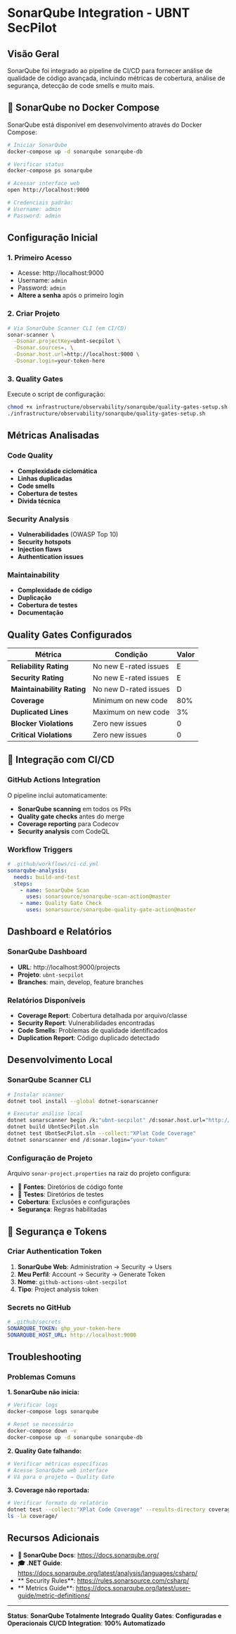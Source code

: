 #  SonarQube Integration - UBNT SecPilot

##  Visão Geral

SonarQube foi integrado ao pipeline de CI/CD para fornecer análise de qualidade de código avançada, incluindo métricas de cobertura, análise de segurança, detecção de code smells e muito mais.

## 🚀 SonarQube no Docker Compose

SonarQube está disponível em desenvolvimento através do Docker Compose:

```bash
# Iniciar SonarQube
docker-compose up -d sonarqube sonarqube-db

# Verificar status
docker-compose ps sonarqube

# Acessar interface web
open http://localhost:9000

# Credenciais padrão:
# Username: admin
# Password: admin
```

##  Configuração Inicial

### 1. Primeiro Acesso
- Acesse: http://localhost:9000
- Username: `admin`
- Password: `admin`
- **Altere a senha** após o primeiro login

### 2. Criar Projeto
```bash
# Via SonarQube Scanner CLI (em CI/CD)
sonar-scanner \
  -Dsonar.projectKey=ubnt-secpilot \
  -Dsonar.sources=. \
  -Dsonar.host.url=http://localhost:9000 \
  -Dsonar.login=your-token-here
```

### 3. Quality Gates
Execute o script de configuração:
```bash
chmod +x infrastructure/observability/sonarqube/quality-gates-setup.sh
./infrastructure/observability/sonarqube/quality-gates-setup.sh
```

##  Métricas Analisadas

### Code Quality
- **Complexidade ciclomática**
- **Linhas duplicadas**
- **Code smells**
- **Cobertura de testes**
- **Dívida técnica**

### Security Analysis
- **Vulnerabilidades** (OWASP Top 10)
- **Security hotspots**
- **Injection flaws**
- **Authentication issues**

### Maintainability
- **Complexidade de código**
- **Duplicação**
- **Cobertura de testes**
- **Documentação**

##  Quality Gates Configurados

| **Métrica** | **Condição** | **Valor** |
|-------------|--------------|-----------|
| **Reliability Rating** | No new E-rated issues | E |
| **Security Rating** | No new E-rated issues | E |
| **Maintainability Rating** | No new D-rated issues | D |
| **Coverage** | Minimum on new code | 80% |
| **Duplicated Lines** | Maximum on new code | 3% |
| **Blocker Violations** | Zero new issues | 0 |
| **Critical Violations** | Zero new issues | 0 |

## 🔄 Integração com CI/CD

### GitHub Actions Integration
O pipeline inclui automaticamente:
-  **SonarQube scanning** em todos os PRs
-  **Quality gate checks** antes do merge
-  **Coverage reporting** para Codecov
-  **Security analysis** com CodeQL

### Workflow Triggers
```yaml
# .github/workflows/ci-cd.yml
sonarqube-analysis:
  needs: build-and-test
  steps:
    - name: SonarQube Scan
      uses: sonarsource/sonarqube-scan-action@master
    - name: Quality Gate Check
      uses: sonarsource/sonarqube-quality-gate-action@master
```

##  Dashboard e Relatórios

### SonarQube Dashboard
- **URL**: http://localhost:9000/projects
- **Projeto**: `ubnt-secpilot`
- **Branches**: main, develop, feature branches

### Relatórios Disponíveis
- **Coverage Report**: Cobertura detalhada por arquivo/classe
- **Security Report**: Vulnerabilidades encontradas
- **Code Smells**: Problemas de qualidade identificados
- **Duplication Report**: Código duplicado detectado

##  Desenvolvimento Local

### SonarQube Scanner CLI
```bash
# Instalar scanner
dotnet tool install --global dotnet-sonarscanner

# Executar análise local
dotnet sonarscanner begin /k:"ubnt-secpilot" /d:sonar.host.url="http://localhost:9000" /d:sonar.login="your-token"
dotnet build UbntSecPilot.sln
dotnet test UbntSecPilot.sln --collect:"XPlat Code Coverage"
dotnet sonarscanner end /d:sonar.login="your-token"
```

### Configuração de Projeto
Arquivo `sonar-project.properties` na raiz do projeto configura:
- 📁 **Fontes**: Diretórios de código fonte
- 🧪 **Testes**: Diretórios de testes
-  **Cobertura**: Exclusões e configurações
-  **Segurança**: Regras habilitadas

## 🔐 Segurança e Tokens

### Criar Authentication Token
1. **SonarQube Web**: Administration → Security → Users
2. **Meu Perfil**: Account → Security → Generate Token
3. **Nome**: `github-actions-ubnt-secpilot`
4. **Tipo**: Project analysis token

### Secrets no GitHub
```yaml
# .github/secrets
SONARQUBE_TOKEN: ghp_your-token-here
SONARQUBE_HOST_URL: http://localhost:9000
```

##  Troubleshooting

### Problemas Comuns

**1. SonarQube não inicia:**
```bash
# Verificar logs
docker-compose logs sonarqube

# Reset se necessário
docker-compose down -v
docker-compose up -d sonarqube sonarqube-db
```

**2. Quality Gate falhando:**
```bash
# Verificar métricas específicas
# Acesse SonarQube web interface
# Vá para o projeto → Quality Gate
```

**3. Coverage não reportada:**
```bash
# Verificar formato do relatório
dotnet test --collect:"XPlat Code Coverage" --results-directory coverage
ls -la coverage/
```

##  Recursos Adicionais

- **📖 SonarQube Docs**: https://docs.sonarqube.org/
- **🎓 .NET Guide**: https://docs.sonarqube.org/latest/analysis/languages/csharp/
- ** Security Rules**: https://rules.sonarsource.com/csharp/
- ** Metrics Guide**: https://docs.sonarqube.org/latest/user-guide/metric-definitions/

---

**Status**:  **SonarQube Totalmente Integrado**
**Quality Gates**:  **Configuradas e Operacionais**
**CI/CD Integration**:  **100% Automatizado**
